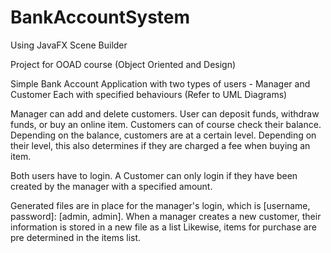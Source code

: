 # BankAccountSystem
Using JavaFX Scene Builder

Project for OOAD course (Object Oriented and Design)

Simple Bank Account Application with two types of users - Manager and Customer
Each with specified behaviours (Refer to UML Diagrams) 

Manager can add and delete customers.
User can deposit funds, withdraw funds, or buy an online item. Customers can of course check their balance.
Depending on the balance, customers are at a certain level. 
Depending on their level, this also determines if they are charged a fee when buying an item.

Both users have to login. A Customer can only login if they have been created by the manager with a
specified amount. 

Generated files are in place for the manager's login, which is [username, password]: [admin, admin].
When a manager creates a new customer, their information is stored in a new file as a list
Likewise, items for purchase are pre determined in the items list. 
